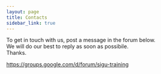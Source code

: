 ```yaml
---
layout: page
title: Contacts
sidebar_link: true
---
```


To get in touch with us, post a message in the forum below.  
We will do our best to reply as soon as possibile.  
Thanks.

https://groups.google.com/d/forum/sigu-training
